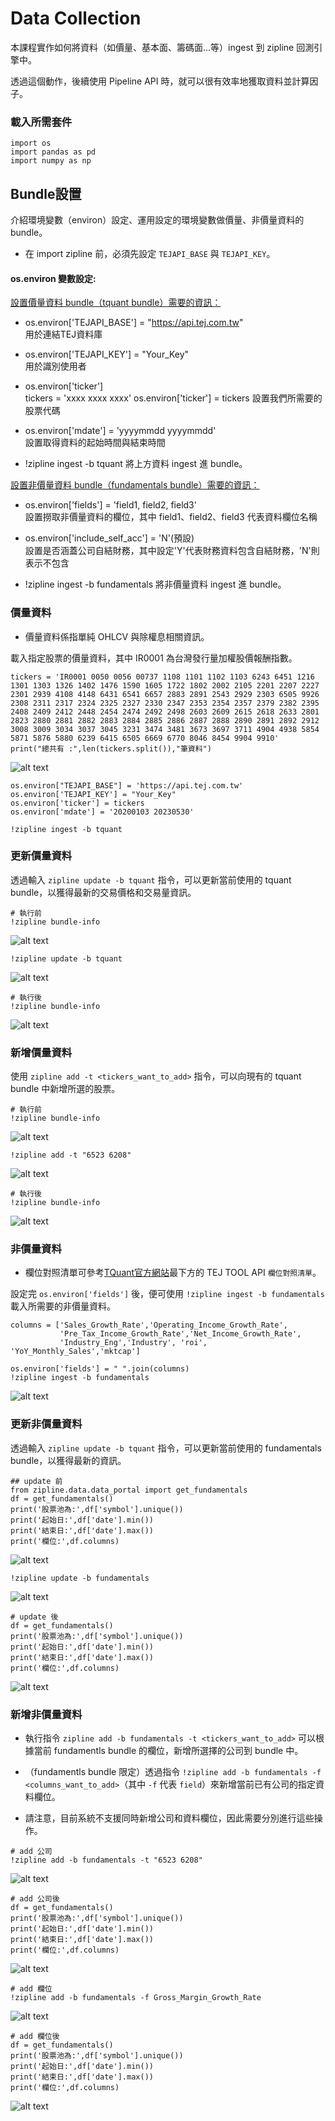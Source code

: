 # Data Collection

本課程實作如何將資料（如價量、基本面、籌碼面...等）ingest 到 zipline 回測引擎中。

透過這個動作，後續使用 Pipeline API 時，就可以很有效率地獲取資料並計算因子。

### 載入所需套件

```
import os
import pandas as pd
import numpy as np
```
## Bundle設置

介紹環境變數（environ）設定、運用設定的環境變數做價量、非價量資料的 bundle。

* 在 import zipline 前，必須先設定 `TEJAPI_BASE` 與 `TEJAPI_KEY`。

#### os.environ 變數設定:

<u>設置價量資料 bundle（tquant bundle）需要的資訊：</u>
* os.environ['TEJAPI_BASE'] = "https://api.tej.com.tw" <br>
        用於連結TEJ資料庫

* os.environ['TEJAPI_KEY'] = "Your_Key"<br>
        用於識別使用者
* os.environ['ticker']<br>
        tickers = 'xxxx xxxx xxxx'
        os.environ['ticker'] = tickers 
        設置我們所需要的股票代碼  
* os.environ['mdate'] = 'yyyymmdd yyyymmdd'<br>
        設置取得資料的起始時間與結束時間
* !zipline ingest -b tquant
        將上方資料 ingest 進 bundle。

<u>設置非價量資料 bundle（fundamentals bundle）需要的資訊：</u>
* os.environ['fields'] = 'field1, field2, field3'<br>
        設置撈取非價量資料的欄位，其中 field1、field2、field3 代表資料欄位名稱 
* os.environ['include_self_acc'] = 'N'(預設)<br>
        設置是否涵蓋公司自結財務，其中設定'Y'代表財務資料包含自結財務，'N'則表示不包含
         
* !zipline ingest -b fundamentals
        將非價量資料 ingest 進 bundle。

### 價量資料
* 價量資料係指單純 OHLCV 與除權息相關資訊。

載入指定股票的價量資料，其中 IR0001 為台灣發行量加權股價報酬指數。

```
tickers = 'IR0001 0050 0056 00737 1108 1101 1102 1103 6243 6451 1216 1301 1303 1326 1402 1476 1590 1605 1722 1802 2002 2105 2201 2207 2227 2301 2939 4108 4148 6431 6541 6657 2883 2891 2543 2929 2303 6505 9926 2308 2311 2317 2324 2325 2327 2330 2347 2353 2354 2357 2379 2382 2395 2408 2409 2412 2448 2454 2474 2492 2498 2603 2609 2615 2618 2633 2801 2823 2880 2881 2882 2883 2884 2885 2886 2887 2888 2890 2891 2892 2912 3008 3009 3034 3037 3045 3231 3474 3481 3673 3697 3711 4904 4938 5854 5871 5876 5880 6239 6415 6505 6669 6770 8046 8454 9904 9910'
print("總共有 :",len(tickers.split()),"筆資料")
```
![alt text](image.png)

```
os.environ["TEJAPI_BASE"] = 'https://api.tej.com.tw'
os.environ['TEJAPI_KEY'] = "Your_Key"
os.environ['ticker'] = tickers
os.environ['mdate'] = '20200103 20230530'

!zipline ingest -b tquant
```

### 更新價量資料

透過輸入 `zipline update -b tquant` 指令，可以更新當前使用的 tquant bundle，以獲得最新的交易價格和交易量資訊。

```
# 執行前
!zipline bundle-info
```
![alt text](image-1.png)

```
!zipline update -b tquant
```
![alt text](image-2.png)

```
# 執行後
!zipline bundle-info
```
![alt text](image-3.png)

### 新增價量資料

使用 `zipline add -t <tickers_want_to_add>` 指令，可以向現有的 tquant bundle 中新增所選的股票。

```
# 執行前
!zipline bundle-info
```
![alt text](image-4.png)

```
!zipline add -t "6523 6208"
```
![alt text](image-5.png)

```
# 執行後
!zipline bundle-info
```
![alt text](image-6.png)

### 非價量資料
* 欄位對照清單可參考[TQuant官方網站](https://tquant.tejwin.com/%e8%b3%87%e6%96%99%e9%9b%86/)最下方的 TEJ TOOL API `欄位對照清單`。

設定完 `os.environ['fields']` 後，便可使用 `!zipline ingest -b fundamentals` 載入所需要的非價量資料。

```
columns = ['Sales_Growth_Rate','Operating_Income_Growth_Rate', 
           'Pre_Tax_Income_Growth_Rate','Net_Income_Growth_Rate',
           'Industry_Eng','Industry', 'roi', 'YoY_Monthly_Sales','mktcap']
```

```
os.environ['fields'] = " ".join(columns)
!zipline ingest -b fundamentals
```
![alt text](image-7.png)

### 更新非價量資料

透過輸入 `zipline update -b tquant` 指令，可以更新當前使用的 fundamentals bundle，以獲得最新的資訊。

```
## update 前
from zipline.data.data_portal import get_fundamentals
df = get_fundamentals()
print('股票池為:',df['symbol'].unique())
print('起始日:',df['date'].min())
print('結束日:',df['date'].max())
print('欄位:',df.columns)
```
![alt text](image-8.png)

```
!zipline update -b fundamentals
```
![alt text](image-9.png)

```
# update 後
df = get_fundamentals()
print('股票池為:',df['symbol'].unique())
print('起始日:',df['date'].min())
print('結束日:',df['date'].max())
print('欄位:',df.columns)
```
![alt text](image-10.png)

### 新增非價量資料

- 執行指令 `zipline add -b fundamentals -t <tickers_want_to_add>` 可以根據當前 fundamentls bundle 的欄位，新增所選擇的公司到 bundle 中。

- （fundamentls bundle 限定）透過指令 `!zipline add -b fundamentals -f <columns_want_to_add>`（其中 `-f` 代表 `field`）來新增當前已有公司的指定資料欄位。

- 請注意，目前系統不支援同時新增公司和資料欄位，因此需要分別進行這些操作。

```
# add 公司
!zipline add -b fundamentals -t "6523 6208"
```
![alt text](image-11.png)

```
# add 公司後
df = get_fundamentals()
print('股票池為:',df['symbol'].unique())
print('起始日:',df['date'].min())
print('結束日:',df['date'].max())
print('欄位:',df.columns)
```
![alt text](image-12.png)

```
# add 欄位
!zipline add -b fundamentals -f Gross_Margin_Growth_Rate
```
![alt text](image-13.png)

```
# add 欄位後
df = get_fundamentals()
print('股票池為:',df['symbol'].unique())
print('起始日:',df['date'].min())
print('結束日:',df['date'].max())
print('欄位:',df.columns)
```
![alt text](image-14.png)

